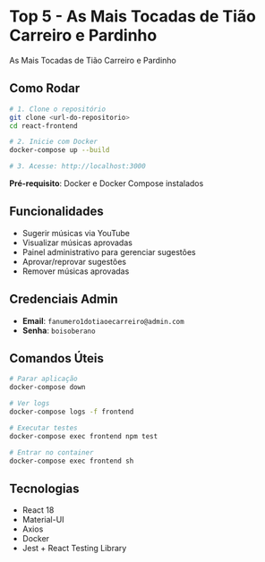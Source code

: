# Top 5 - As Mais Tocadas de Tião Carreiro e Pardinho

As Mais Tocadas de Tião Carreiro e Pardinho

## Como Rodar

```bash
# 1. Clone o repositório
git clone <url-do-repositorio>
cd react-frontend

# 2. Inicie com Docker
docker-compose up --build

# 3. Acesse: http://localhost:3000
```

**Pré-requisito**: Docker e Docker Compose instalados

## Funcionalidades

- Sugerir músicas via YouTube
- Visualizar músicas aprovadas
- Painel administrativo para gerenciar sugestões
- Aprovar/reprovar sugestões
- Remover músicas aprovadas

## Credenciais Admin

- **Email**: `fanumero1dotiaoecarreiro@admin.com`
- **Senha**: `boisoberano`

## Comandos Úteis

```bash
# Parar aplicação
docker-compose down

# Ver logs
docker-compose logs -f frontend

# Executar testes
docker-compose exec frontend npm test

# Entrar no container
docker-compose exec frontend sh
```

## Tecnologias

- React 18
- Material-UI
- Axios
- Docker
- Jest + React Testing Library